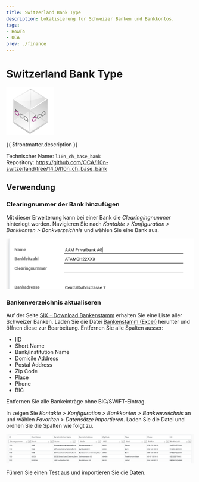 ```yaml
---
title: Switzerland Bank Type
description: Lokalisierung für Schweizer Banken und Bankkontos.
tags:
- HowTo
- OCA
prev: ./finance
---
```

# Switzerland Bank Type
![icon_oca_app](attachments/icon_oca_app.png)

{{ $frontmatter.description }}

Technischer Name: `l10n_ch_base_bank`\
Repository: <https://github.com/OCA/l10n-switzerland/tree/14.0/l10n_ch_base_bank>

## Verwendung

### Clearingnummer der Bank hinzufügen

Mit dieser Erweiterung kann bei einer Bank die *Clearingingnummer* hinterlegt werden. Navigieren Sie nach *Kontakte > Konfiguration > Bankkonten > Bankverzeichnis* und wählen Sie eine Bank aus.

![](attachments/Switzerland%20Bank%20type%20Clearingnummer.png)

### Bankenverzeichnis aktualiseren

Auf der Seite [SIX - Download Bankenstamm](https://www.six-group.com/de/products-services/banking-services/interbank-clearing/online-services/download-bank-master.html) erhalten Sie eine Liste aller Schweizer Banken. Laden Sie die Datei [Bankenstamm (Excel)](https://api.six-group.com/api/epcd/bankmaster/v2/public/downloads/bcbankenstamm_e.xls) herunter und öffnen diese zur Bearbeitung. Entfernen Sie alle Spalten ausser:
* IID
* Short Name
* Bank/Institution Name
* Domicile Address
* Postal Address
* Zip Code
* Place
* Phone
* BIC

Entfernen Sie alle Bankeinträge ohne BIC/SWIFT-Eintrag.

In zeigen Sie *Kontakte > Konfiguration > Bankkonten > Bankverzeichnis* an und wählen *Favoriten > Datensätze importieren*. Laden Sie die Datei und ordnen Sie die Spalten wie folgt zu.

![](attachments/Switzerland%20Bank%20Type%20Spalte%20zuordnen.png)

Führen Sie einen Test aus und importieren Sie die Daten.